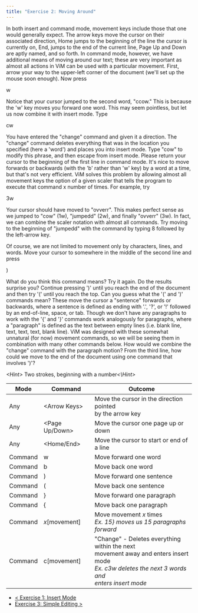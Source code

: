 ```yaml
---
title: "Exercise 2: Moving Around"
---
```

In both insert and command mode, movement keys include those that one would generally expect. The arrow keys move the cursor on their associated direction, Home jumps to the beginning of the line the cursor is currently on, End, jumps to the end of the current line, Page Up and Down are aptly named, and so forth. In command mode, however, we have additional means of moving around our text; these are very important as almost all actions in ViM can be used with a particular movement. First, arrow your way to the upper-left corner of the document (we'll set up the mouse soon enough). Now press

<div class="code">w</div>

Notice that your cursor jumped to the second word, "ccow." This is because the 'w' key moves you forward one word. This may seem pointless, but let us now combine it with insert mode. Type

<div class="code">cw</div>

You have entered the "change" command and given it a direction. The "change" command deletes everything that was in the location you specified (here a 'word') and places you into insert mode. Type "cow" to modify this phrase, and then escape from insert mode. Please return your cursor to the beginning of the first line in command mode. It's nice to move forwards or backwards (with the 'b' rather than 'w' key) by a word at a time, but that's not very efficient. ViM solves this problem by allowing almost all movement keys the option of a given scaler that tells the program to execute that command x number of times. For example, try

<div class="code">3w</div>

Your cursor should have moved to "ovverr". This makes perfect sense as we jumped to "cow" (1w), "jumpedd" (2w), and finally "ovverr" (3w). In fact, we can combine the scaler notation with almost all commands. Try moving to the beginning of "jumpedd" with the command by typing 8 followed by the left-arrow key.

Of course, we are not limited to movement only by characters, lines, and words. Move your cursor to somewhere in the middle of the second line and press

<div class="code">)</div>

What do you think this command means? Try it again. Do the results surprise you? Continue pressing ')' until you reach the end of the document and then try '(' until you reach the top. Can you guess what the '(' and ')' commands mean? These move the cursor a "sentence" forwards or backwards, where a sentence is defined as ending with '.', '?', or '!' followed by an end-of-line, space, or tab. Though we don't have any paragraphs to work with the '{' and '}' commands work analogously for paragraphs, where a "paragraph" is defined as the text between empty lines (i.e. blank line, text, text, text, blank line). ViM was designed with these somewhat unnatural (for now) movement commands, so we will be seeing them in combination with many other commands below. How would we combine the "change" command with the paragraph motion? From the third line, how could we move to the end of the document using one command that involves ')'?<br />

<em>&lt;Hint&gt;</em> Two strokes, beginning with a number<em>&lt;\Hint&gt;</em></p>

Mode | Command | Outcome
-----|---------|--------
Any | &lt;Arrow Keys&gt; | Move the cursor in the direction pointed<br /> by the arrow key
Any | &lt;Page Up/Down&gt; | Move the cursor one page up or down
Any | &lt;Home/End&gt; | Move the cursor to start or end of a line
Command | w | Move forward one word
Command | b | Move back one word
Command | ) | Move forward one sentence
Command | ( | Move back one sentence
Command | } | Move forward one paragraph
Command | { | Move back one paragraph
Command | *x*[movement] | Move movement *x* times<br /> *Ex. 15} moves us 15 paragraphs forward*
Command | c[movement] | "Change" - Deletes everything within the next<br /> movement away and enters insert mode<br /> *Ex. c3w deletes the next 3 words and<br /> enters insert mode*

- [&lt; Exercise 1: Insert Mode](../exercise-1-insert-mode)
- [Exercise 3: Simple Editing &gt;](../exercise-3-simple-editing)
